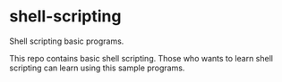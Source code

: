 # shell-scripting
Shell scripting basic programs.

This repo contains basic shell scripting.
Those who wants to learn shell scripting can learn using this sample programs.
